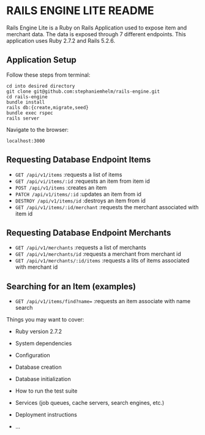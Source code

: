 # RAILS ENGINE LITE README

Rails Engine Lite is a Ruby on Rails Application used to expose item and merchant data.  The data is exposed through 7 different endpoints.
This application uses Ruby 2.7.2 and Rails 5.2.6.

## Application Setup 

Follow these steps from terminal:
```
cd into desired directory
git clone git@github.com:stephaniemhelm/rails-engine.git
cd rails-engine
bundle install
rails db:{create,migrate,seed}
bundle exec rspec
rails server
```
Navigate to the browser:
```
localhost:3000
```

## Requesting Database Endpoint Items

- `GET /api/v1/items`                 :requests a list of items
- `GET /api/vi/items/:id`             :requests an item from item id
- `POST /api/v1/items`                :creates an item
- `PATCH /api/v1/items/:id`           :updates an item from id
- `DESTROY /api/v1/items/id`          :destroys an item from id
- `GET /api/v1/items/:id/merchant`    :requests the merchant associated with item id

## Requesting Database Endpoint Merchants

- `GET /api/v1/merchants`             :requests a list of merchants
- `GET /api/v1/merchants/id`          :requests a merchant from merchant id 
- `GET /api/v1/merchants/:id/items`   :requests a lits of items associated with merchant id

## Searching for an Item (examples) 

- `GET /api/v1/items/find?name=`      :requests an item associate with name search


Things you may want to cover:

* Ruby version 2.7.2

* System dependencies

* Configuration

* Database creation

* Database initialization

* How to run the test suite

* Services (job queues, cache servers, search engines, etc.)

* Deployment instructions

* ...
